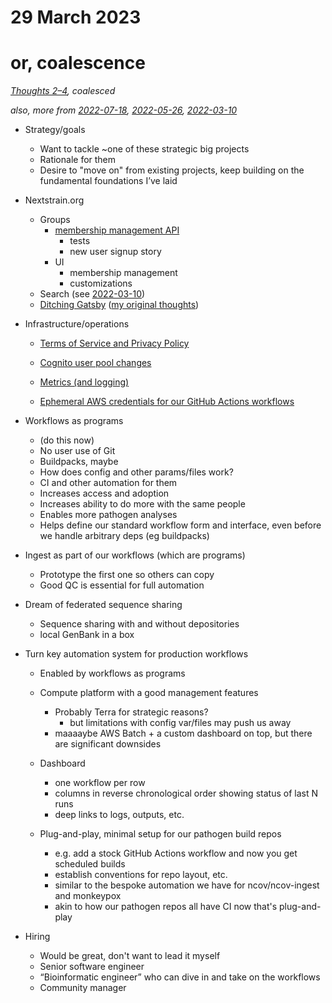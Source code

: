 # 29 March 2023
# or, coalescence

_[Thoughts 2–4](2023-03-28.md), coalesced_

_also, more from
[2022-07-18](2022-07-18.md),
[2022-05-26](2022-05-26.md),
[2022-03-10](2022-03-10.md)_


- Strategy/goals
  - Want to tackle ~one of these strategic big projects
  - Rationale for them
  - Desire to "move on" from existing projects, keep building on the
    fundamental foundations I’ve laid


- Nextstrain.org
  - Groups
    - [membership management API](https://github.com/nextstrain/nextstrain.org/pull/581)
      - tests
      - new user signup story
    - UI
      - membership management
      - customizations
  - Search (see [2022-03-10](2022-03-10.md))
  - [Ditching Gatsby](https://github.com/nextstrain/private/issues/88) ([my original thoughts](2023-03-16.md))


- Infrastructure/operations
  - [Terms of Service and Privacy Policy](https://github.com/nextstrain/private/issues/90)

  - [Cognito user pool changes](2022-12-02.md)

  - [Metrics (and logging)](https://docs.google.com/document/d/1zdcRqspkOiDqaop7qiRDarG5YAsWKCQG2CIT7s-hrPg)

  - [Ephemeral AWS credentials for our GitHub Actions workflows](https://github.com/nextstrain/private/issues/22)


- Workflows as programs
  - (do this now)
  - No user use of Git
  - Buildpacks, maybe
  - How does config and other params/files work?
  - CI and other automation for them
  - Increases access and adoption
  - Increases ability to do more with the same people
  - Enables more pathogen analyses
  - Helps define our standard workflow form and interface, even before we handle arbitrary deps (eg buildpacks)


- Ingest as part of our workflows (which are programs)
  - Prototype the first one so others can copy
  - Good QC is essential for full automation


- Dream of federated sequence sharing
  - Sequence sharing with and without depositories
  - local GenBank in a box


- Turn key automation system for production workflows
  - Enabled by workflows as programs

  - Compute platform with a good management features
    - Probably Terra for strategic reasons?
      - but limitations with config var/files may push us away
    - maaaaybe AWS Batch + a custom dashboard on top, but there are significant downsides

  - Dashboard
    - one workflow per row
    - columns in reverse chronological order showing status of last N runs
    - deep links to logs, outputs, etc.

  - Plug-and-play, minimal setup for our pathogen build repos
    - e.g. add a stock GitHub Actions workflow and now you get scheduled builds
    - establish conventions for repo layout, etc.
    - similar to the bespoke automation we have for ncov/ncov-ingest and monkeypox
    - akin to how our pathogen repos all have CI now that's plug-and-play


- Hiring
  - Would be great, don't want to lead it myself
  - Senior software engineer
  - “Bioinformatic engineer” who can dive in and take on the workflows
  - Community manager
